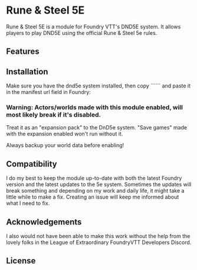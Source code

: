 # Rune & Steel 5E
Rune & Steel 5E is a module for Foundry VTT's DND5E system. It allows players to play DND5E using the official Rune & Steel 5e rules.



## Features



## Installation
Make sure you have the dnd5e system installed, then copy `````` and paste it in the manifest url field in Foundry:



### **Warning**: Actors/worlds made with this module enabled, will most likely break if it's disabled.

Treat it as an "expansion pack" to the DnD5e system. "Save games" made with the expansion enabled won't run without it.

Always backup your world data before enabling!

## Compatibility

I do my best to keep the module up-to-date with both the latest Foundry version and the latest updates to the 5e system. Sometimes the updates will break something and depending on my work and daily life, it might take a little while to make a fix. Creating an issue will keep me informed about what I need to fix.

## Acknowledgements

I also would not have been able to make this work without the help from the lovely folks in the League of Extraordinary FoundryVTT Developers Discord.

## License
